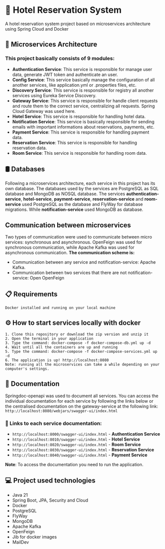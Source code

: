# 🏨 Hotel Reservation System 

A hotel reservation system project based on  microservices architecture using Spring Cloud and Docker

## 🍃 Microservices Architecture
### This project basically consists of 9 modules:
- **Authentication Service**: This service is responsible for manage user data, generate JWT token and authenticate an user.
- **Config Service**: This service basically manage the configuration of all another services, like application.yml or .properties files, etc.
- **Discovery Service**: This service is responsible for registry all another services using Eureka Service Discovery.
- **Gateway Service**: This service is responsible for handle client requests and route them to the correct service, centralizing all requests. Spring Cloud Gateway was used here.
- **Hotel Service**: This service is responsible for handling hotel data. 
- **Notification Service**: This service is basically responsible for sending emails with important informations about reservations, payments, etc.
- **Payment Service**: This service is responsible for handling payment data.
- **Reservation Service**: This service is responsible for handling reservation data.
- **Room Service**: This service is responsible for handling room data.

## 🛢️ Databases 
Following a microservices architecture, each service in this project has its own database. The databases used by the services are PostgreSQL as SQL database and MongoDB as NOSQL database. The services **authentication-service**, **hotel-service**, **payment-service**, **reservation-service** and **room-service** used PostgreSQL as the database and FlyWay for database migrations. While **notification-service** used MongoDB as database.

## Communication between microservices
Two types of communication were used to communicate between micro services: synchronous and asynchronous. OpenFeign was used for synchronous communication, while Apache Kafka was used for asynchronous communication. **The communication scheme is:**

- Communication between any service and notification-service: Apache Kafka.
- Communication between two services that there are not notification-service: Open OpenFeign

## 📋 Requirements 

    Docker installed and running on your local machine

## ⚙️ How to start services locally with docker

    1. Clone this repository or download the zip version and unzip it
    2. Open the terminal in your application
    3. Type the command: docker-compose -f docker-compose-db.yml up -d
    4. Wait until all the containers are up and running
    5. Type the command: docker-compose -f docker-compose-services.yml up -d
    6. The application is up! http://localhost:8080
    Note: running all the microservices can take a while depending on your computer's settings.

##  📄  Documentation 

Springdoc-openapi was used to document all services. You can access the individual documentation for each service by following the links below or the centralised documentation on the gateway-service at the following link: `http://localhost:8080/webjars/swagger-ui/index.html`

### 📄 Links to each service documentation: 

- `http://localhost:8000/swagger-ui/index.html` - **Authentication Service**
- `http://localhost:8010/swagger-ui/index.html` - **Hotel Service**
- `http://localhost:8020/swagger-ui/index.html` -  **Room Service**
- `http://localhost:8030/swagger-ui/index.html` -   **Reservation Service**
- `http://localhost:8040/swagger-ui/index.html` -    **Payment Service**

**Note**: To access the documentation you need to run the application.

##  💻  Project used technologies

- Java 21 
- Spring Boot, JPA, Security and Cloud
- Docker
- PostgreSQL
- FlyWay
- MongoDB
- Apache Kafka
- OpenFeign
- Jib for docker images
- MailDev
